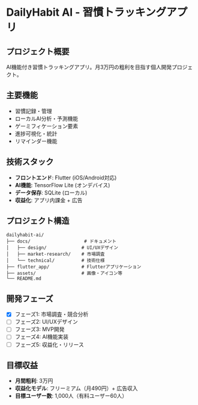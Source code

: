 # DailyHabit AI - 習慣トラッキングアプリ

## プロジェクト概要
AI機能付き習慣トラッキングアプリ。月3万円の粗利を目指す個人開発プロジェクト。

## 主要機能
- 習慣記録・管理
- ローカルAI分析・予測機能
- ゲーミフィケーション要素
- 進捗可視化・統計
- リマインダー機能

## 技術スタック
- **フロントエンド**: Flutter (iOS/Android対応)
- **AI機能**: TensorFlow Lite (オンデバイス)
- **データ保存**: SQLite (ローカル)
- **収益化**: アプリ内課金 + 広告

## プロジェクト構造
```
dailyhabit-ai/
├── docs/                    # ドキュメント
│   ├── design/             # UI/UXデザイン
│   ├── market-research/    # 市場調査
│   └── technical/          # 技術仕様
├── flutter_app/            # Flutterアプリケーション
├── assets/                 # 画像・アイコン等
└── README.md
```

## 開発フェーズ
- [x] フェーズ1: 市場調査・競合分析
- [ ] フェーズ2: UI/UXデザイン
- [ ] フェーズ3: MVP開発
- [ ] フェーズ4: AI機能実装
- [ ] フェーズ5: 収益化・リリース

## 目標収益
- **月間粗利**: 3万円
- **収益化モデル**: フリーミアム（月490円）+ 広告収入
- **目標ユーザー数**: 1,000人（有料ユーザー60人） 